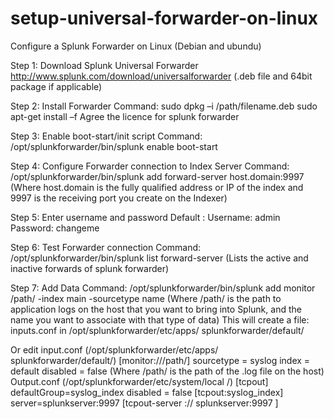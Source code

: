 # setup-universal-forwarder-on-linux
Configure a Splunk Forwarder on Linux (Debian and ubundu)

Step 1: Download Splunk Universal Forwarder
http://www.splunk.com/download/universalforwarder
(.deb file and 64bit package if applicable)

Step 2: Install Forwarder
Command: sudo dpkg –i /path/filename.deb
sudo apt-get install –f
Agree the licence for splunk forwarder

Step 3: Enable boot-start/init script
Command: /opt/splunkforwarder/bin/splunk enable boot-start

Step 4: Configure Forwarder connection to Index Server
Command: /opt/splunkforwarder/bin/splunk add forward-server host.domain:9997 
(Where host.domain is the fully qualified address or IP of the index and 9997 is the receiving port you create on the Indexer)

Step 5: Enter username and password
Default : Username: admin 
Password: changeme

Step 6: Test Forwarder connection
Command: /opt/splunkforwarder/bin/splunk list forward-server
(Lists the active and inactive forwards of splunk forwarder)

Step 7: Add Data
Command: /opt/splunkforwarder/bin/splunk add monitor /path/ -index main -sourcetype name 
(Where /path/ is the path to application logs on the host that you want to bring into Splunk, and the name you want to associate with that type of data)
This will create a file: inputs.conf in /opt/splunkforwarder/etc/apps/ splunkforwarder/default/

   Or edit
input.conf (/opt/splunkforwarder/etc/apps/ splunkforwarder/default/)
[monitor:///path/] 
sourcetype = syslog
index = default
disabled = false
(Where /path/ is the path of the .log file on the host)
Output.conf (/opt/splunkforwarder/etc/system/local /)
[tcpout]
defaultGroup=syslog_index
disabled = false
[tcpout:syslog_index]
server=splunkserver:9997
[tcpout-server :// splunkserver:9997 ]

